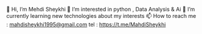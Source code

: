 👋 Hi, I’m Mehdi Sheykhi
👀 I’m interested in python , Data Analysis & Ai
🌱 I’m currently learning new technologies about my interests
📫 How to reach me : mahdisheykhi1995@gmail.com
tel : https://t.me/MahdiSheykhi

<!--
**mahdiSheykhiGithub/mahdiSheykhiGithub** is a ✨ _special_ ✨ repository because its `README.md` (this file) appears on your GitHub profile.

Here are some ideas to get you started:




